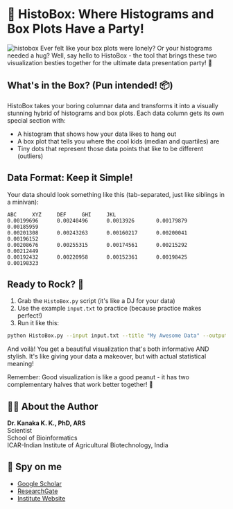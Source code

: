 # 🎨 HistoBox: Where Histograms and Box Plots Have a Party! 
![histobox](https://github.com/user-attachments/assets/f4fadd98-4131-4e4d-8c29-fd520633d235)
Ever felt like your box plots were lonely? Or your histograms needed a hug? Well, say hello to HistoBox - the tool that brings these two visualization besties together for the ultimate data presentation party! 🎉

## What's in the Box? (Pun intended! 📦)
HistoBox takes your boring columnar data and transforms it into a visually stunning hybrid of histograms and box plots. Each data column gets its own special section with:
- A histogram that shows how your data likes to hang out
- A box plot that tells you where the cool kids (median and quartiles) are
- Tiny dots that represent those data points that like to be different (outliers)

## Data Format: Keep it Simple!
Your data should look something like this (tab-separated, just like siblings in a minivan):
```
ABC     XYZ     DEF     GHI     JKL
0.00199696      0.00240496      0.0013926       0.00179879      0.00185959
0.00201308      0.00243263      0.00160217      0.00200041      0.00196152
0.00208676      0.00255315      0.00174561      0.00215292      0.00212449
0.00192432      0.00220958      0.00152361      0.00198425      0.00198323
```

## Ready to Rock? 🎸
1. Grab the `HistoBox.py` script (it's like a DJ for your data)
2. Use the example `input.txt` to practice (because practice makes perfect!)
3. Run it like this:
```bash
python HistoBox.py --input input.txt --title "My Awesome Data" --output cool_plot.png --dpi 600
```

And voilà! You get a beautiful visualization that's both informative AND stylish. It's like giving your data a makeover, but with actual statistical meaning!

Remember: Good visualization is like a good peanut - it has two complementary halves that work better together! 🥜

## 👨‍🔬 About the Author

**Dr. Kanaka K. K., PhD, ARS**  
Scientist  
School of Bioinformatics  
ICAR-Indian Institute of Agricultural Biotechnology, India

## 🔎 Spy on me
- [Google Scholar](https://scholar.google.com/citations?hl=en&user=0dQ7Sf8AAAAJ&view_op=list_works&sortby=pubdate)
- [ResearchGate](https://www.researchgate.net/profile/Kanaka-K-K/research)
- [Institute Website](https://iiab.icar.gov.in/staff/dr-kanaka-k-k/)
